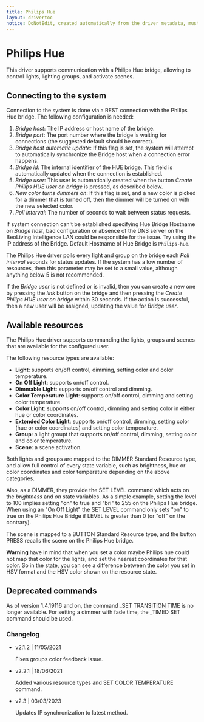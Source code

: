 ```yaml
---
title: Philips Hue
layout: drivertoc
notice: DoNotEdit, created automatically from the driver metadata, must be updated on the driver itself
---
```

Philips Hue
===============================

This driver supports communication with a Philips Hue bridge,
allowing to control lights, lighting groups, and activate scenes.

Connecting to the system
--------------------------------

Connection to the system is done via a REST connection with the
Philips Hue bridge. The following configuration is needed:

 1. *Bridge host*: The IP address or host name of the bridge.
 2. *Bridge port*: The port number where the bridge is waiting for
connections (the suggested default should be correct).
 3. *Bridge host automatic update*: If this flag is set, the system
will attempt to automatically synchronize the Bridge host when a
connection error happens.
 4. *Bridge id*: The internal identifier of the HUE bridge. This field
is automatically updated when the connection is established.
 5. *Bridge user*: This user is automatically created when the button
    *Create Philips HUE user on bridge* is pressed, as described below.
 6. *New color turns dimmers on*: If this flag is set, and a new color
is picked for a dimmer that is turned off, then the dimmer will be
turned on with the new selected color.
 7. *Poll interval*: The number of seconds to wait between status
requests.

If system connection can't be established specifying Hue Bridge Hostname
on *Bridge host*, bad configuration or absence of the DNS server on the
BeoLiving Intelligence LAN could be responsible for the issue.
Try using the IP address of the Bridge. Default Hostname of Hue Bridge
is ```Philips-hue```.

The Philips Hue driver polls every light and group on the bridge each
*Poll interval* seconds for status updates. If the system has a low
number of resources, then this parameter may be set to a small value,
although anything below 5 is not recommended.

If the *Bridge user* is not defined or is invalid, then you can create a new
one by pressing the *link* button on the bridge and then pressing the *Create
Philips HUE user on bridge* within 30 seconds. If the action is successful,
then a new user will be assigned, updating the value for *Bridge user*.

Available resources
--------------------------------

The Philips Hue driver supports commanding the lights, groups
and scenes that are available for the configured user.

The following resource types are available:

 - **Light**: supports on/off control, dimming, setting color and color
temperature.
 - **On Off Light**: supports on/off control.
 - **Dimmable Light**: supports on/off control and dimming.
 - **Color Temperature Light**: supports on/off control, dimming and setting
color temperature.
 - **Color Light**: supports on/off control, dimming and setting color in either
hue or color coordinates.
 - **Extended Color Light**: supports on/off control, dimming, setting color (hue
or color coordinates) and setting color temperature.
 - **Group**: a light groupt that supports on/off control, dimming, setting color
and color temperature.
 - **Scene**: a scene activation.

Both lights and groups are mapped to the DIMMER Standard Resource
type, and allow full control of every state variable, such as
brightness, hue or color coordinates and color temperature depending on the above
categories. 

Also, as a DIMMER, they provide the SET LEVEL command which acts
on the *brightness* and *on* state variables. As a simple example,
setting the level to 100 implies setting "on" to true and "bri" to
255 on the Philips Hue bridge. 
When using an "On Off Light" the SET LEVEL command only sets "on"
to true on the Philips Hue Bridge if LEVEL is greater than 0 (or
"off" on the contrary). 

The scene is mapped to a BUTTON Standard Resource type, and the button
PRESS recalls the scene on the Philips Hue bridge.

**Warning** have in mind that when you set a color maybe Philips hue could not map
that color for the lights, and set the nearest coordinates for that color. So in the state,
you can see a difference between the color you set in HSV format and the HSV color shown
on the resource state.

Deprecated commands
--------------------------------
As of version 1.4.19116 and on, the command _SET TRANSITION TIME
is no longer available. For setting a dimmer with fade time,
the _TIMED SET command should be used.

### Changelog

 - v2.1.2 | 11/05/2021

    Fixes groups color feedback issue.
 - v2.2.1 | 18/06/2021

    Added various resource types and SET COLOR TEMPERATURE command.

 - v2.3 | 03/03/2023

    Updates IP synchronization to latest method.
